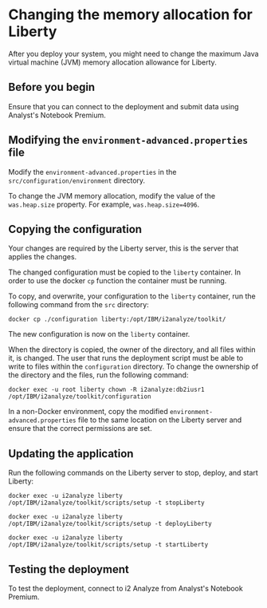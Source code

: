 # Changing the memory allocation for Liberty
After you deploy your system, you might need to change the maximum Java virtual machine (JVM) memory allocation allowance for Liberty.

## Before you begin
Ensure that you can connect to the deployment and submit data using Analyst's Notebook Premium.

## Modifying the `environment-advanced.properties` file
Modify the `environment-advanced.properties` in the `src/configuration/environment` directory.

To change the JVM memory allocation, modify the value of the `was.heap.size` property. For example, `was.heap.size=4096`.

## Copying the configuration
Your changes are required by the Liberty server, this is the server that applies the changes.

The changed configuration must be copied to the `liberty` container. In order to use the docker `cp` function the container must be running.

To copy, and overwrite, your configuration to the `liberty` container, run the following command from the `src` directory:
```
docker cp ./configuration liberty:/opt/IBM/i2analyze/toolkit/
```
The new configuration is now on the `liberty` container.

When the directory is copied, the owner of the directory, and all files within it, is changed. The user that runs the deployment script must be able to write to files within the `configuration` directory. To change the ownership of the directory and the files, run the following command:
```
docker exec -u root liberty chown -R i2analyze:db2iusr1 /opt/IBM/i2analyze/toolkit/configuration
```

In a non-Docker environment, copy the modified `environment-advanced.properties` file to the same location on the Liberty server and ensure that the correct permissions are set.

## Updating the application
Run the following commands on the Liberty server to stop, deploy, and start Liberty:
```
docker exec -u i2analyze liberty /opt/IBM/i2analyze/toolkit/scripts/setup -t stopLiberty
```
```
docker exec -u i2analyze liberty /opt/IBM/i2analyze/toolkit/scripts/setup -t deployLiberty
```
```
docker exec -u i2analyze liberty /opt/IBM/i2analyze/toolkit/scripts/setup -t startLiberty
```
## Testing the deployment
To test the deployment, connect to i2 Analyze from Analyst's Notebook Premium.
